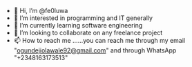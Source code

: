 - 👋 Hi, I’m @fe0luwa
- 👀 I’m interested in programming and IT generally 
- 🌱 I’m currently learning software engineering 
- 💞️ I’m looking to collaborate on any freelance project
- 📫 How to reach me ......you can reach me through my email "ogundejiolawale92@gmail.com" and through WhatsApp "+2348163173513"

<!---
Olawale00/Olawale00 is a ✨ special ✨ repository because its `README.md` (this file) appears on your GitHub profile.
You can click the Preview link to take a look at your changes.
--->
